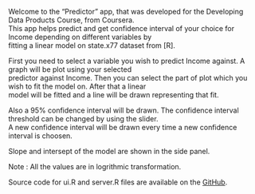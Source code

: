   


Welcome to the “Predictor” app, that was developed for the Developing Data Products Course, from Coursera.  
This app helps predict and get confidence interval of your choice for Income depending on different variables by  
fitting a linear model on state.x77 dataset from [R].  

First you need to select a variable you wish to predict Income against. A graph will be plot using your selected  
predictor against Income. Then you can select the part of plot which you wish to fit the model on. After that a linear  
model will be fitted and a line will be drawn representing that fit.  

Also a 95% confidence interval will be drawn. The confidence interval threshold can be changed by using the slider.  
A new confidence interval will be drawn every time a new confidence interval is choosen.  

Slope and intersept of the model are shown in the side panel.

Note : All the values are in logrithmic transformation.

Source code for ui.R and server.R files are available on the [GitHub](https://github.com/im-utkarsh/Devloping-Data-Products-Shiny/tree/master/Devloping-Data-Product).